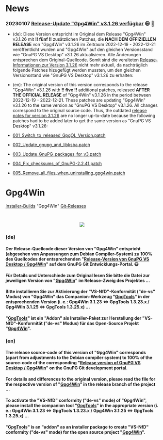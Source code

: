 [//]: # (Changed by vitusb in 20230107)
[//]: # (Get emojis from here: https://github.com/markdown-templates/markdown-emojis)

# News

### 20230107 [Release-Update "Gpg4Win" v3.1.26 verfügbar](https://github.com/landsh-de/gpg4win/releases) :smiley: :tada:

- (de):
Diese Version entspricht im Original dem Release "Gpg4Win" v3.1.26 mit <b>!! fünf !!</b> zusätzlichen Patches, die <b>NACH DEM OFFIZIELLEN RELEASE</b> von "Gpg4Win" v3.1.26 im Zeitraum 2022-12-19 - 2022-12-21 veröffentlicht wurden und "Gpg4Win" auf den gleichen Versionsstand wie "GnuPG VS Desktop" v3.1.26 aktualisieren. Alle Änderungen entsprechen dem Original-Quellcode. Somit sind die veralteten [Release-Informationen zur Version 3.1.26](https://git.gnupg.org/cgi-bin/gitweb.cgi?p=gpg4win.git;a=blob;f=NEWS;hb=refs/tags/gpg4win-3.1.26) nicht mehr aktuell, da nachträglich folgende Patches hizugefügt werden mussten, um den gleichen Versionsstand wie "GnuPG VS Desktop" v3.1.26 zu erhalten:

- (en):
The original version of this version corresponds to the release "Gpg4Win" v3.1.26 with <b>!! five !!</b> additional patches, released <b>AFTER THE OFFICIAL RELEASE</b> of "Gpg4Win" v3.1.26 in the period between 2022-12-19 - 2022-12-21. These patches are updating "Gpg4Win" v3.1.26 to the same version as "GnuPG VS Desktop" v3.1.26. All changes correspond to the original source code. Thus, the outdated [release notes for version 3.1.26](https://git.gnupg.org/cgi-bin/gitweb.cgi?p=gpg4win.git;a=blob;f=NEWS;hb=refs/tags/gpg4win-3.1.26) are no longer up-to-date because the following patches had to be added later to get the same version as "GnuPG VS Desktop" v3.1.26:

- [001_Switch_to_released_GpgOL_Version.patch](https://git.gnupg.org/cgi-bin/gitweb.cgi?p=gpg4win.git;a=patch;h=9076d3f2bcab3f8c40b2ad7806f8ae6dfa160e1c)
- [002_Update_gnupg_and_libksba.patch](https://git.gnupg.org/cgi-bin/gitweb.cgi?p=gpg4win.git;a=patch;h=78c2361018fdd6e759ef04ebfd2f6f76e104733f)
- [003_Update_GnuPG_packages_for_v3.patch](https://git.gnupg.org/cgi-bin/gitweb.cgi?p=gpg4win.git;a=patch;h=a91a4792cc5d3b9f8e2a0b7403ce5e61841cfeac)
- [004_Fix_checksums_of_GnuPG-2.2.41.patch](https://git.gnupg.org/cgi-bin/gitweb.cgi?p=gpg4win.git;a=patch;h=aa5c7c1299dd385e4ca8bdfb9324c867f2fce270)
- [005_Remove_all_files_when_uninstalling_gpg4win.patch](https://git.gnupg.org/cgi-bin/gitweb.cgi?p=gpg4win.git;a=patch;h=e343c7208dc005f217e278c9f3a48385c299d1b8)

# Gpg4Win

[Installer-Builds](https://github.com/landsh-de/Gpg4Win/releases) "Gpg4Win" [Git-Releases](https://git.gnupg.org/cgi-bin/gitweb.cgi?p=gpg4win.git)

<br>
<p align="center">
  <img src="https://user-images.githubusercontent.com/83558069/211154653-37b7f124-9c5e-4afe-9ef3-a2ecae7179d1.jpg" />
</p>

### (de)

#### Der Release-Quellcode dieser Version von "Gpg4Win" entspricht (abgesehen von Anpassungen zum Debian Compiler-System) zu 100% des Quellcodes der entsprechenden "[Release-Version von GnuPG VS Desktop / Gpg4Win](https://git.gnupg.org/cgi-bin/gitweb.cgi?p=gpg4win.git;a=tags)" auf dem GnuPG Git Entwicklungs-Portal. 😃

#### Für Details und Unterschiede zum Original lesen Sie bitte die Datei zur jeweiligen Version von "[Gpg4Win](https://github.com/landsh-de/Gpg4Win/releases)" im Release-Zweig des Projektes ...

#### Bitte installieren Sie zur Aktivierung der "VS-NfD"-Konformität ("de-vs" Modus) von "Gpg4Win" das Companion-Werkzeug "[GpgTools](https://github.com/landsh-de/GpgTools/releases)" in der entsprechenden Version (i. e.: Gpg4Win 3.1.23 <=> GpgTools 1.3.23.x / Gpg4Win 3.1.25 <=> GpgTools 1.3.25.x) ...

#### "[GpgTools](https://github.com/landsh-de/GpgTools)" ist ein "Addon" als Installer-Paket zur Herstellung der "VS-NfD"-Konformität ("de-vs" Modus) für das Open-Source Projekt "[Gpg4Win](https://gpg4win.de)".


### (en)

#### The release source-code of this version of "Gpg4Win" corresponds (apart from adjustments to the Debian compiler system) to 100% of the source-code of the corresponding "[Release version of GnuPG VS Desktop / Gpg4Win](https://git.gnupg.org/cgi-bin/gitweb.cgi?p=gpg4win.git;a=tags)" on the GnuPG Git development portal.

#### For details and differences to the original version, please read the file for the respective version of "[Gpg4Win](https://github.com/landsh-de/Gpg4Win/releases)" in the release branch of the project ...

#### To activate the "VS-NfD" conformity ("de-vs" mode) of "Gpg4Win", please install the companion tool "[GpgTools](https://github.com/landsh-de/GpgTools/releases)" in the appropriate version (i. e.: Gpg4Win 3.1.23 <=> GpgTools 1.3.23.x / Gpg4Win 3.1.25 <=> GpgTools 1.3.25.x) ...

#### "[GpgTools](https://github.com/landsh-de/GpgTools)" is an "addon" as an installer package to create "VS-NfD" conformity ("de-vs" mode) for the open source project "[Gpg4Win](https://gpg4win.de)". <br><br>
